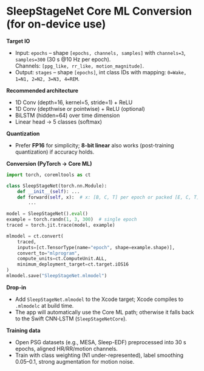 # SleepStageNet Core ML Conversion (for on-device use)

**Target IO**  
- Input: `epochs` – shape `[epochs, channels, samples]` with `channels=3`, `samples=300` (30 s @10 Hz per epoch).  
  Channels: `[ppg_like, rr_like, motion_magnitude]`.  
- Output: `stages` – shape `[epochs]`, int class IDs with mapping: `0=Wake, 1=N1, 2=N2, 3=N3, 4=REM`.

**Recommended architecture**  
- 1D Conv (depth=16, kernel=5, stride=1) + ReLU  
- 1D Conv (depthwise or pointwise) + ReLU (optional)  
- BiLSTM (hidden=64) over time dimension  
- Linear head → 5 classes (softmax)

**Quantization**  
- Prefer **FP16** for simplicity; **8-bit linear** also works (post-training quantization) if accuracy holds.

**Conversion (PyTorch → Core ML)**
```python
import torch, coremltools as ct

class SleepStageNet(torch.nn.Module):
    def __init__(self): ...
    def forward(self, x):  # x: [B, C, T] per epoch or packed [E, C, T]
        ...

model = SleepStageNet().eval()
example = torch.randn(1, 3, 300)  # single epoch
traced = torch.jit.trace(model, example)

mlmodel = ct.convert(
    traced,
    inputs=[ct.TensorType(name="epoch", shape=example.shape)],
    convert_to="mlprogram",
    compute_units=ct.ComputeUnit.ALL,
    minimum_deployment_target=ct.target.iOS16
)
mlmodel.save("SleepStageNet.mlmodel")
```

**Drop-in**  
- Add `SleepStageNet.mlmodel` to the Xcode target; Xcode compiles to `.mlmodelc` at build time.  
- The app will automatically use the Core ML path; otherwise it falls back to the Swift CNN‑LSTM (`SleepStageNetCore`).

**Training data**  
- Open PSG datasets (e.g., MESA, Sleep-EDF) preprocessed into 30 s epochs, aligned HR/RR/motion channels.
- Train with class weighting (N1 under-represented), label smoothing 0.05–0.1, strong augmentation for motion noise.
